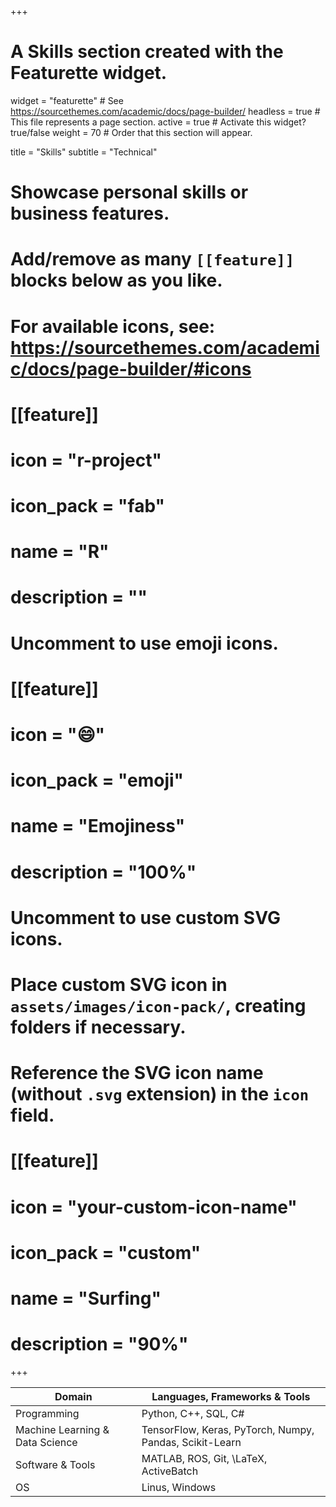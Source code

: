 +++
# A Skills section created with the Featurette widget.
widget = "featurette"  # See https://sourcethemes.com/academic/docs/page-builder/
headless = true  # This file represents a page section.
active = true  # Activate this widget? true/false
weight = 70  # Order that this section will appear.

title = "Skills"
subtitle = "Technical"

# Showcase personal skills or business features.
# 
# Add/remove as many `[[feature]]` blocks below as you like.
# 
# For available icons, see: https://sourcethemes.com/academic/docs/page-builder/#icons

# [[feature]]
#  icon = "r-project"
#  icon_pack = "fab"
#  name = "R"
#  description = ""
  

# Uncomment to use emoji icons.
# [[feature]]
#  icon = ":smile:"
#  icon_pack = "emoji"
#  name = "Emojiness"
#  description = "100%"  

# Uncomment to use custom SVG icons.
# Place custom SVG icon in `assets/images/icon-pack/`, creating folders if necessary.
# Reference the SVG icon name (without `.svg` extension) in the `icon` field.
# [[feature]]
#  icon = "your-custom-icon-name"
#  icon_pack = "custom"
#  name = "Surfing"
#  description = "90%"

+++

<p align="center">

| Domain                          | Languages, Frameworks & Tools                           |
|---------------------------------|---------------------------------------------------------|
| Programming                     | Python, C++, SQL, C#                                    |
| Machine Learning & Data Science | TensorFlow, Keras, PyTorch, Numpy, Pandas, Scikit-Learn |
| Software & Tools                | MATLAB, ROS, Git, \LaTeX, ActiveBatch                   |
| OS                              | Linus, Windows                                          |

